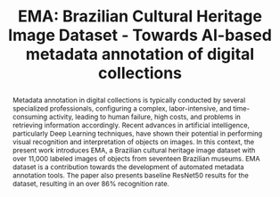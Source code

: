 ---
abstract: Metadata annotation in digital collections is typically conducted by several
  specialized professionals, configuring a complex, labor-intensive, and time-consuming
  activity, leading to human failure, high costs, and problems in retrieving information
  accordingly. Recent advances in artificial intelligence, particularly Deep Learning
  techniques, have shown their potential in performing visual recognition and interpretation
  of objects on images. In this context, the present work introduces EMA, a Brazilian
  cultural heritage image dataset with over 11,000 labeled images of objects from
  seventeen Brazilian museums. EMA dataset is a contribution towards the development
  of automated metadata annotation tools. The paper also presents baseline ResNet50
  results for the dataset, resulting in an over 86% recognition rate.
creators:
- Vagner de Oliveira
- Dalton Martins
- Paula Costa
date: null
document_url: https://osf.io/download/qsxzn/
grand_parent: iPRES
institutions:
- University of Campinas
keywords:
- thesaurus
- automatic annotation
- machine learning<br /><br />
landing_page_url: https://osf.io/peyrd/
language: eng
layout: publication
license: CC-BY 4.0 International
notes_url: https://osf.io/download/5gntm/
parent: iPRES 2022
publication_type: short paper
size: null
slides_url: null
source_name: iPRES:osf:peyrd
stream_url: https://youtu.be/Ph1orNdnzvU
title: 'EMA: Brazilian Cultural Heritage Image Dataset - Towards AI-based metadata
  annotation of digital collections'
year: 2022
---